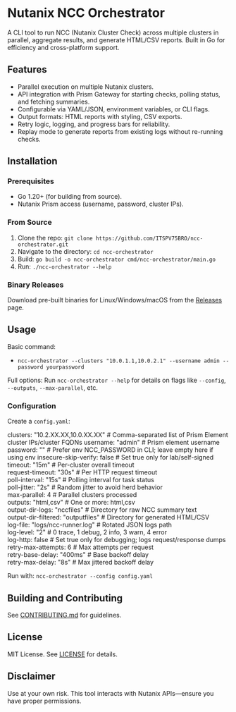 # Nutanix NCC Orchestrator

A CLI tool to run NCC (Nutanix Cluster Check) across multiple clusters in parallel, aggregate results, and generate HTML/CSV reports. Built in Go for efficiency and cross-platform support.

## Features
- Parallel execution on multiple Nutanix clusters.
- API integration with Prism Gateway for starting checks, polling status, and fetching summaries.
- Configurable via YAML/JSON, environment variables, or CLI flags.
- Output formats: HTML reports with styling, CSV exports.
- Retry logic, logging, and progress bars for reliability.
- Replay mode to generate reports from existing logs without re-running checks.

## Installation
### Prerequisites
- Go 1.20+ (for building from source).
- Nutanix Prism access (username, password, cluster IPs).

### From Source
1. Clone the repo: `git clone https://github.com/ITSPV75BRO/ncc-orchestrator.git`
2. Navigate to the directory: `cd ncc-orchestrator`
3. Build: `go build -o ncc-orchestrator cmd/ncc-orchestrator/main.go`
4. Run: `./ncc-orchestrator --help`

### Binary Releases
Download pre-built binaries for Linux/Windows/macOS from the [Releases](https://github.com/yourusername/ncc-orchestrator/releases) page.

## Usage
Basic command:
- `ncc-orchestrator --clusters "10.0.1.1,10.0.2.1" --username admin --password yourpassword`

Full options: Run `ncc-orchestrator --help` for details on flags like `--config`, `--outputs`, `--max-parallel`, etc.

### Configuration
Create a `config.yaml`:

clusters: "10.2.XX.XX,10.0.XX.XX"      	  # Comma-separated list of Prism Element cluster IPs/cluster FQDNs
username: "admin"                         # Prism element username
password: ""                              # Prefer env NCC_PASSWORD in CLI; leave empty here if using env
insecure-skip-verify: false               # Set true only for lab/self-signed
timeout: "15m"                            # Per-cluster overall timeout  
request-timeout: "30s"                    # Per HTTP request timeout  
poll-interval: "15s"                      # Polling interval for task status  
poll-jitter: "2s"                         # Random jitter to avoid herd behavior  
max-parallel: 4                           # Parallel clusters processed  
outputs: "html,csv"                       # One or more: html,csv  
output-dir-logs: "nccfiles"               # Directory for raw NCC summary text  
output-dir-filtered: "outputfiles"        # Directory for generated HTML/CSV  
log-file: "logs/ncc-runner.log"           # Rotated JSON logs path  
log-level: "2"                            # 0 trace, 1 debug, 2 info, 3 warn, 4 error  
log-http: false                           # Set true only for debugging; logs request/response dumps  
retry-max-attempts: 6                     # Max attempts per request  
retry-base-delay: "400ms"                 # Base backoff delay  
retry-max-delay: "8s"                     # Max jittered backoff delay  


Run with: `ncc-orchestrator --config config.yaml`

## Building and Contributing
See [CONTRIBUTING.md](CONTRIBUTING.md) for guidelines.

## License
MIT License. See [LICENSE](LICENSE) for details.

## Disclaimer
Use at your own risk. This tool interacts with Nutanix APIs—ensure you have proper permissions.
